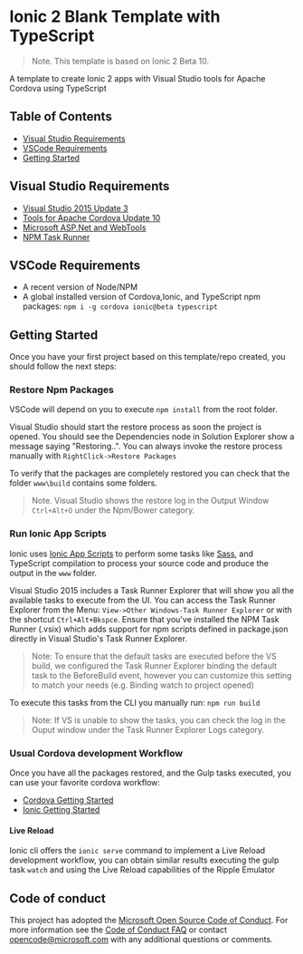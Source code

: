 # Ionic 2 Blank Template with TypeScript

>Note. This template is based on Ionic 2 Beta 10.

A template to create Ionic 2 apps with Visual Studio tools for Apache Cordova using TypeScript

## Table of Contents
 - [Visual Studio Requirements](#visual-studio-requirements)
 - [VSCode Requirements](#vscode-reqirements)
 - [Getting Started](#getting-started)

## Visual Studio Requirements
* [Visual Studio 2015 Update 3](https://download.microsoft.com/download/4/8/f/48f0645f-51b6-4733-b808-63e640cddaec/vs2015.3.exe)
* [Tools for Apache Cordova Update 10](http://taco.visualstudio.com/en-us/docs/install-vs-tools-apache-cordova/)
* [Microsoft ASP.Net and WebTools](https://visualstudiogallery.msdn.microsoft.com/c94a02e9-f2e9-4bad-a952-a63a967e3935)
* [NPM Task Runner](https://visualstudiogallery.msdn.microsoft.com/8f2f2cbc-4da5-43ba-9de2-c9d08ade4941)

## VSCode Requirements
* A recent version of Node/NPM 
* A global installed version of  Cordova,Ionic, and TypeScript npm packages: `npm i -g cordova ionic@beta typescript`

## Getting Started
Once you have your first project based on this template/repo created, you should follow the next steps:

### Restore Npm Packages
VSCode will depend on you to execute `npm install` from the root folder.

Visual Studio should start the restore process as soon the project is opened. You should see the Dependencies node in Solution Explorer show a message saying "Restoring..". 
You can always invoke the restore process manually with `RightClick->Restore Packages`

To verify that the packages are completely restored you can check that the folder `www\build` contains some folders.
> Note. Visual Studio shows the restore log in the Output Window `Ctrl+Alt+O` under the Npm/Bower category.  

### Run Ionic App Scripts
Ionic uses [Ionic App Scripts](https://github.com/driftyco/ionic-app-scripts) to perform some tasks like [Sass](http://sass-lang.com/), and TypeScript compilation to process your source code and produce the output in the `www` folder.

Visual Studio 2015 includes a Task Runner Explorer that will show you all the available tasks to execute from the UI. 
You can access the Task Runner Explorer from the Menu: `View->Other Windows-Task Runner Explorer` or with the shortcut `Ctrl+Alt+Bkspce`. Ensure that you've installed the NPM Task Runner (.vsix) which adds support for npm scripts defined in package.json directly in Visual Studio's Task Runner Explorer.  

>Note: To ensure that the default tasks are executed before the VS build, we configured the Task Runner Explorer binding the default task to the BeforeBuild event, however you can customize this setting to match your needs (e.g. Binding watch to project opened)

To execute this tasks from the CLI you manually run: `npm run build`

> Note: If VS is unable to show the tasks, you can check the log in the Ouput window under the Task Runner Explorer Logs category.

### Usual Cordova development Workflow
Once you have all the packages restored, and the Gulp tasks executed, you can use your favorite cordova workflow:

* [Cordova Getting Started](http://cordova.apache.org/#getstarted)
* [Ionic Getting Started](http://ionicframework.com/getting-started/)

#### Live Reload
Ionic cli offers the `ionic serve` command to implement a Live Reload development workflow, you can obtain similar results executing the gulp task `watch` 
and using the Live Reload capabilities of the Ripple Emulator

## Code of conduct
This project has adopted the [Microsoft Open Source Code of Conduct](https://opensource.microsoft.com/codeofconduct/). For more information see the [Code of Conduct FAQ](https://opensource.microsoft.com/codeofconduct/faq/) or contact [opencode@microsoft.com](mailto:opencode@microsoft.com) with any additional questions or comments.